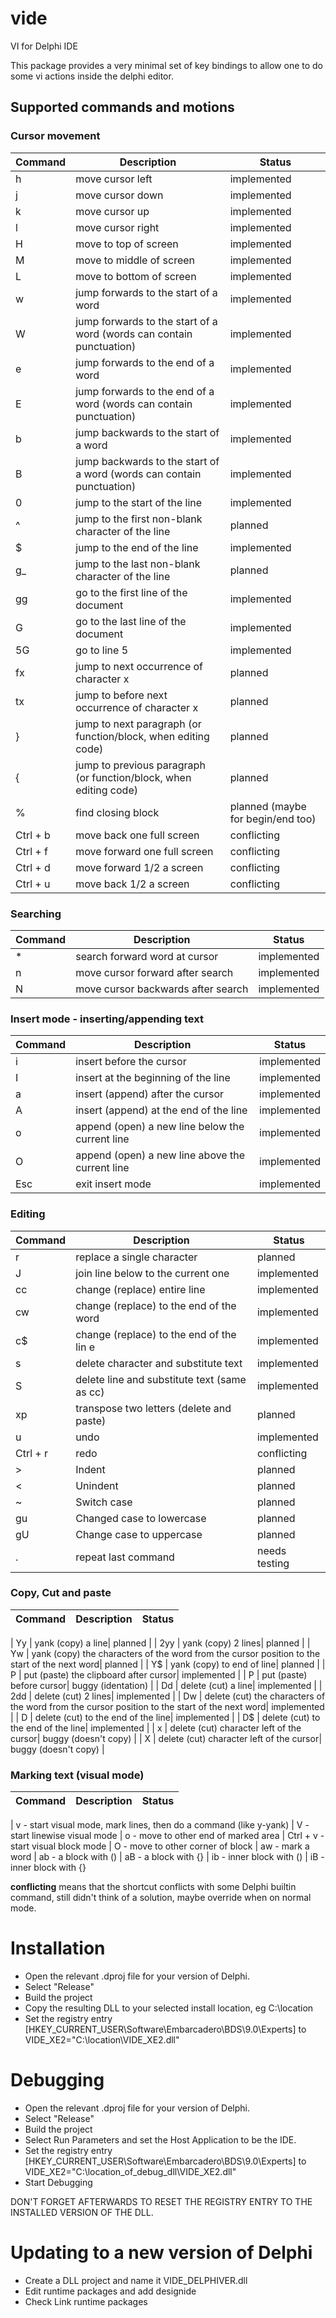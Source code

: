vide
====

VI for Delphi IDE

This package provides a very minimal set of key bindings to allow one to do some vi actions inside the delphi editor.

## Supported commands and motions


### Cursor movement

| Command | Description | Status |
|----|----|----|
| h | move cursor left | implemented |
| j | move cursor down | implemented |
| k | move cursor up| implemented |
| l | move cursor right| implemented |
| H | move to top of screen| implemented |
| M | move to middle of screen| implemented |
| L | move to bottom of screen| implemented |
| w | jump forwards to the start of a word| implemented |
| W | jump forwards to the start of a word (words can contain punctuation)| implemented |
| e | jump forwards to the end of a word| implemented |
| E | jump forwards to the end of a word (words can contain punctuation)| implemented |
| b | jump backwards to the start of a word| implemented |
| B | jump backwards to the start of a word (words can contain punctuation)| implemented |
| 0 | jump to the start of the line| implemented |
| ^ | jump to the first non-blank character of the line | planned |
| $ | jump to the end of the line| implemented |
| g_ | jump to the last non-blank character of the line | planned | 
| gg | go to the first line of the document| implemented |
| G | go to the last line of the document| implemented |
| 5G | go to line 5| implemented |
| fx | jump to next occurrence of character x | planned | 
| tx | jump to before next occurrence of character x | planned |
| } | jump to next paragraph (or function/block, when editing code) | planned | 
| { | jump to previous paragraph (or function/block, when editing code) | planned | 
| % | find closing block | planned (maybe for begin/end too) |
| Ctrl + b | move back one full screen | conflicting | 
| Ctrl + f | move forward one full screen | conflicting | 
| Ctrl + d | move forward 1/2 a screen | conflicting | 
| Ctrl + u | move back 1/2 a screen | conflicting |

### Searching

| Command | Description | Status |
|----|----|----|
| * | search forward word at cursor | implemented |
| n | move cursor forward after search | implemented |
| N | move cursor backwards after search | implemented |

### Insert mode - inserting/appending text

| Command | Description | Status |
|----|----|----|
i | insert before the cursor| implemented |
I | insert at the beginning of the line| implemented |
a | insert (append) after the cursor| implemented |
A | insert (append) at the end of the line| implemented |
o | append (open) a new line below the current line| implemented |
O | append (open) a new line above the current line| implemented |
Esc | exit insert mode| implemented |

### Editing

| Command | Description | Status |
|----|----|----|
r | replace a single character | planned | 
J | join line below to the current one | implemented |
cc | change (replace) entire line | implemented |
cw | change (replace) to the end of the word | implemented |
c$ | change (replace) to the end of the lin e| implemented |
s | delete character and substitute text | implemented |
S | delete line and substitute text (same as cc) | implemented |
xp | transpose two letters (delete and paste) | planned |  
u | undo| implemented |
Ctrl + r | redo | conflicting |
> | Indent | planned |
< | Unindent | planned |
~ | Switch case | planned |
gu | Changed case to lowercase | planned |
gU | Change case to uppercase | planned |
. | repeat last command | needs testing |

### Copy, Cut and paste

| Command | Description | Status |
|----|----|----|

| Yy | yank (copy) a line| planned | 
| 2yy | yank (copy) 2 lines| planned |
| Yw | yank (copy) the characters of the word from the cursor position to the start of the next word| planned | 
| Y$ | yank (copy) to end of line| planned | 
| P | put (paste) the clipboard after cursor| implemented |
| P | put (paste) before cursor| buggy (identation) |
| Dd | delete (cut) a line| implemented |
| 2dd | delete (cut) 2 lines| implemented | 
| Dw | delete (cut) the characters of the word from the cursor position to the start of the next word| implemented |
| D | delete (cut) to the end of the line| implemented |
| D$ | delete (cut) to the end of the line| implemented |
| x | delete (cut) character left of the cursor| buggy (doesn't copy) |
| X | delete (cut) character left of the cursor| buggy (doesn't copy) |

### Marking text (visual mode)

| Command | Description | Status |
|----|----|----|

| v - start visual mode, mark lines, then do a command (like y-yank)
| V - start linewise visual mode
| o - move to other end of marked area
| Ctrl + v - start visual block mode
| O - move to other corner of block
| aw - mark a word
| ab - a block with ()
| aB - a block with {}
| ib - inner block with ()
| iB - inner block with {}



**conflicting** means that the shortcut conflicts with some Delphi builtin command, still didn't think of a solution, maybe override when on normal mode.

Installation
============

- Open the relevant .dproj file for your version of Delphi.
- Select "Release"
- Build the project
- Copy the resulting DLL to your selected install location, eg C:\location
- Set the registry entry [HKEY_CURRENT_USER\Software\Embarcadero\BDS\9.0\Experts] to VIDE_XE2="C:\location\VIDE_XE2.dll"

Debugging
==========

- Open the relevant .dproj file for your version of Delphi.
- Select "Release"
- Build the project
- Select Run Parameters and set the Host Application to be the IDE.
- Set the registry entry [HKEY_CURRENT_USER\Software\Embarcadero\BDS\9.0\Experts] to VIDE_XE2="C:\location_of_debug_dll\VIDE_XE2.dll"
- Start Debugging

DON'T FORGET AFTERWARDS TO RESET THE REGISTRY ENTRY TO THE INSTALLED VERSION OF THE DLL.

Updating to a new version of Delphi
===================================

- Create a DLL project and name it VIDE_DELPHIVER.dll
- Edit runtime packages and add designide 
- Check Link runtime packages
